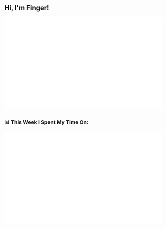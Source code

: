 <h2> Hi, I'm Finger!</h2>

<img align="right" src="https://raw.githubusercontent.com/spianmo/github-stats/master/generated/overview.svg#gh-light-mode-only">

<!-- <img align="right" height="160em" src="https://github-readme-stats-eight-theta.vercel.app/api/top-langs/?username=spianmo&layout=compact&langs_count=8&theme=algolia"/>	 -->
	
```go
package main

type Me struct {
	Name   string
	Job    string
	Code   string
	Skills string
}

func main() {
	me := &Me{
		Name:   "Finger",
		Job:    "Client-side Engineer",
		Code:   "Java and C++ and Others",
		Skills: "Android Security NLP ^o^",
	}
	_ = me
}
```


<h3>📊 This Week I Spent My Time On:</h3>
<img align='right' src="https://raw.githubusercontent.com/spianmo/github-stats/master/generated/languages.svg#gh-light-mode-only">

<!--START_SECTION:waka-->

```text
Python             29 hrs 42 mins  ██████████████████████▒░░   89.16 %
JavaScript         1 hr 7 mins     █░░░░░░░░░░░░░░░░░░░░░░░░   03.35 %
Jupyter            1 hr 2 mins     ▓░░░░░░░░░░░░░░░░░░░░░░░░   03.11 %
Java               20 mins         ▒░░░░░░░░░░░░░░░░░░░░░░░░   01.03 %
JSON               18 mins         ▒░░░░░░░░░░░░░░░░░░░░░░░░   00.90 %
PDF                12 mins         ░░░░░░░░░░░░░░░░░░░░░░░░░   00.62 %
```

<!--END_SECTION:waka-->
